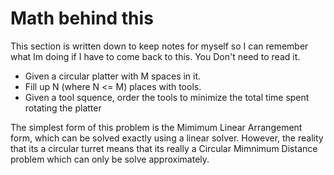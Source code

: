 # Math behind this 

This section is written down to keep notes for myself so I can remember what Im doing if I have to come back to this. 
You Don't need to read it. 


- Given a circular platter with M spaces in it.
- Fill up N (where N <= M) places with tools. 
- Given a tool squence, order the tools to minimize the total time spent rotating the platter 


The simplest form of this problem is the Mimimum Linear Arrangement form, which can be solved exactly using a linear solver. 
However, the reality that its a circular turret means that its really a Circular Mimnimum Distance problem which can only be solve approximately. 